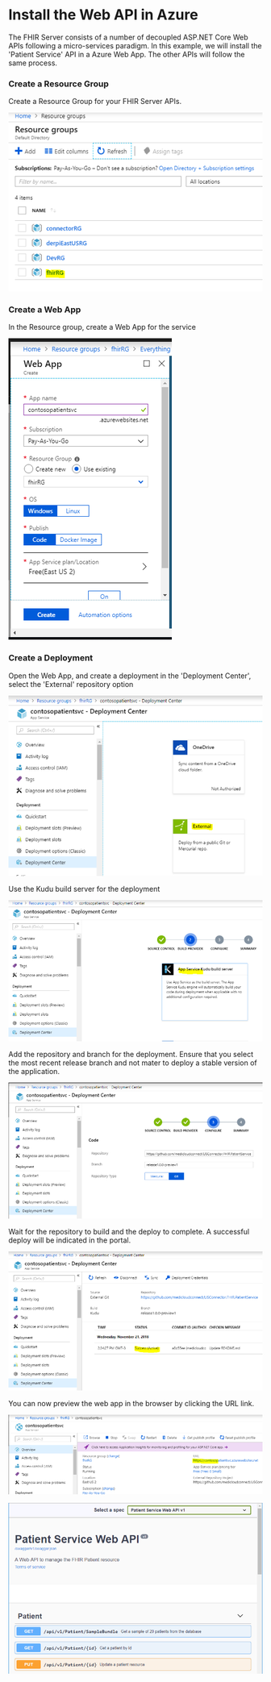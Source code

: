 # Install the Web API in Azure

The FHIR Server consists of a number of decoupled ASP.NET Core Web APIs following a micro-services paradigm. In this example, we will install the 'Patient Service' API in a Azure Web App. The other APIs will follow the same process.

### Create a Resource Group

Create a Resource Group for your FHIR Server APIs.

![](../.gitbook/assets/fhirrg.PNG)

### Create a Web App

In the Resource group, create a Web App for the service

![](../.gitbook/assets/webapp_create.PNG)

### Create a Deployment

Open the Web App, and create a deployment in the 'Deployment Center', select the 'External' repository option

![](../.gitbook/assets/deployment_centre1.PNG)

Use the Kudu build server for the deployment

![](../.gitbook/assets/kudu.PNG)

Add the repository and branch for the deployment. Ensure that you select the most recent release branch and not mater to deploy a stable version of the application.

![](../.gitbook/assets/public_gitrepo.PNG)

  
Wait for the repository to build and the deploy to complete. A successful deploy will be indicated in the portal.

![](../.gitbook/assets/deploy_success.PNG)

You can now preview the web app in the browser by clicking the URL link.

![](../.gitbook/assets/web_app_preview.PNG)

  


![](../.gitbook/assets/web_app_preview2.PNG)

##   




